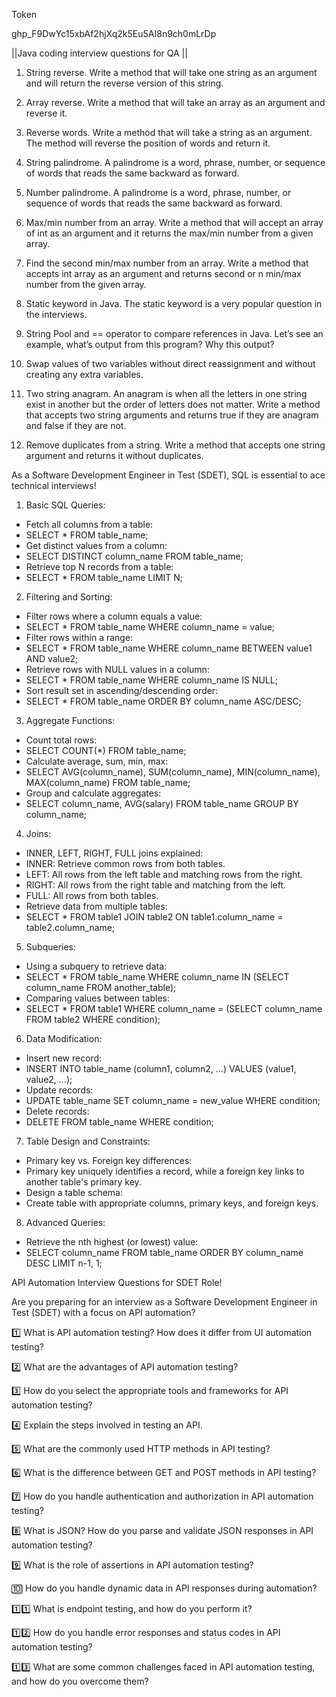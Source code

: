 Token

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


||Java coding interview questions for QA ||

1. String reverse. Write a method that will take one string as an argument and will return the reverse version of this string.

2. Array reverse. Write a method that will take an array as an argument and reverse it.

3. Reverse words. Write a method that will take a string as an argument. The method will reverse the position of words and return it.

4. String palindrome. A palindrome is a word, phrase, number, or sequence of words that reads the same backward as forward.

5. Number palindrome. A palindrome is a word, phrase, number, or sequence of words that reads the same backward as forward.

6. Max/min number from an array. Write a method that will accept an array of int as an argument and it returns the max/min number from a given array.

7. Find the second min/max number from an array. Write a method that accepts int array as an argument and returns second or n min/max number from the given array.

8. Static keyword in Java. The static keyword is a very popular question in the interviews.

9. String Pool and == operator to compare references in Java. Let’s see an example, what’s output from this program? Why this output?

10. Swap values of two variables without direct reassignment and without creating any extra variables.

11. Two string anagram. An anagram is when all the letters in one string exist in another but the order of letters does not matter. Write a method that accepts two string arguments and returns true if they are anagram and false if they are not.

12. Remove duplicates from a string. Write a method that accepts one string argument and returns it without duplicates.


As a Software Development Engineer in Test (SDET), SQL is essential to ace technical interviews!

1. Basic SQL Queries:
  - Fetch all columns from a table:
   - SELECT * FROM table_name;
  - Get distinct values from a column:
   - SELECT DISTINCT column_name FROM table_name;
  - Retrieve top N records from a table:
   - SELECT * FROM table_name LIMIT N;

2. Filtering and Sorting:
  - Filter rows where a column equals a value:
   - SELECT * FROM table_name WHERE column_name = value;
  - Filter rows within a range:
   - SELECT * FROM table_name WHERE column_name BETWEEN value1 AND value2;
  - Retrieve rows with NULL values in a column:
   - SELECT * FROM table_name WHERE column_name IS NULL;
  - Sort result set in ascending/descending order:
   - SELECT * FROM table_name ORDER BY column_name ASC/DESC;

3. Aggregate Functions:
  - Count total rows:
   - SELECT COUNT(*) FROM table_name;
  - Calculate average, sum, min, max:
   - SELECT AVG(column_name), SUM(column_name), MIN(column_name), MAX(column_name) FROM table_name;
  - Group and calculate aggregates:
   - SELECT column_name, AVG(salary) FROM table_name GROUP BY column_name;

4. Joins:
  - INNER, LEFT, RIGHT, FULL joins explained:
   - INNER: Retrieve common rows from both tables.
   - LEFT: All rows from the left table and matching rows from the right.
   - RIGHT: All rows from the right table and matching from the left.
   - FULL: All rows from both tables.
  - Retrieve data from multiple tables:
   - SELECT * FROM table1 JOIN table2 ON table1.column_name = table2.column_name;

5. Subqueries:
  - Using a subquery to retrieve data:
   - SELECT * FROM table_name WHERE column_name IN (SELECT column_name FROM another_table);
  - Comparing values between tables:
   - SELECT * FROM table1 WHERE column_name = (SELECT column_name FROM table2 WHERE condition);

6. Data Modification:
  - Insert new record:
   - INSERT INTO table_name (column1, column2, ...) VALUES (value1, value2, ...);
  - Update records:
   - UPDATE table_name SET column_name = new_value WHERE condition;
  - Delete records:
   - DELETE FROM table_name WHERE condition;

7. Table Design and Constraints:
  - Primary key vs. Foreign key differences:
   - Primary key uniquely identifies a record, while a foreign key links to another table's primary key.
  - Design a table schema:
   - Create table with appropriate columns, primary keys, and foreign keys.

8. Advanced Queries:
  - Retrieve the nth highest (or lowest) value:
   - SELECT column_name FROM table_name ORDER BY column_name DESC LIMIT n-1, 1;
   
   
API Automation Interview Questions for SDET Role!

Are you preparing for an interview as a Software Development Engineer in Test (SDET) with a focus on API automation?

1️⃣ What is API automation testing? How does it differ from UI automation testing?

2️⃣ What are the advantages of API automation testing?

3️⃣ How do you select the appropriate tools and frameworks for API automation testing?

4️⃣ Explain the steps involved in testing an API.

5️⃣ What are the commonly used HTTP methods in API testing?

6️⃣ What is the difference between GET and POST methods in API testing?

7️⃣ How do you handle authentication and authorization in API automation testing?

8️⃣ What is JSON? How do you parse and validate JSON responses in API automation testing?

9️⃣ What is the role of assertions in API automation testing?

🔟 How do you handle dynamic data in API responses during automation?

1️⃣1️⃣ What is endpoint testing, and how do you perform it?

1️⃣2️⃣ How do you handle error responses and status codes in API automation testing?

1️⃣3️⃣ What are some common challenges faced in API automation testing, and how do you overcome them?
